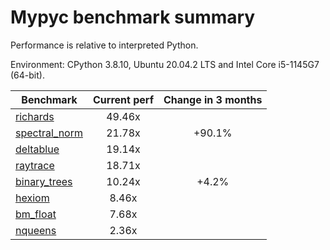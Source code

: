 # Mypyc benchmark summary

Performance is relative to interpreted Python.

Environment: CPython 3.8.10, Ubuntu 20.04.2 LTS and Intel Core i5-1145G7 (64-bit).

| Benchmark | Current perf | Change in 3 months |
| --- | :---: | :---: |
| [richards](benchmarks/richards.md) | 49.46x |  |
| [spectral_norm](benchmarks/spectral_norm.md) | 21.78x | +90.1% |
| [deltablue](benchmarks/deltablue.md) | 19.14x |  |
| [raytrace](benchmarks/raytrace.md) | 18.71x |  |
| [binary_trees](benchmarks/binary_trees.md) | 10.24x | +4.2% |
| [hexiom](benchmarks/hexiom.md) | 8.46x |  |
| [bm_float](benchmarks/bm_float.md) | 7.68x |  |
| [nqueens](benchmarks/nqueens.md) | 2.36x |  |
